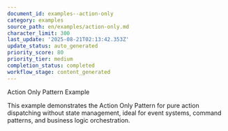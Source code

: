 ```yaml
---
document_id: examples--action-only
category: examples
source_path: en/examples/action-only.md
character_limit: 300
last_update: '2025-08-21T02:13:42.353Z'
update_status: auto_generated
priority_score: 80
priority_tier: medium
completion_status: completed
workflow_stage: content_generated
---
```

Action Only Pattern Example

This example demonstrates the Action Only Pattern for pure action dispatching without state management, ideal for event systems, command patterns, and business logic orchestration.
